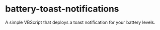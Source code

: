 # battery-toast-notifications
A simple VBScript that deploys a toast notification for your battery levels.
